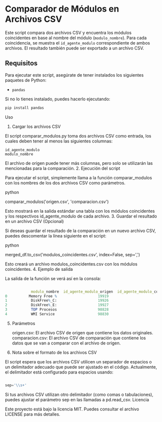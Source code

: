 

# Comparador de Módulos en Archivos CSV

Este script compara dos archivos CSV y encuentra los módulos coincidentes en base al nombre del módulo (`modulo_nombre`). Para cada coincidencia, se muestra el `id_agente_modulo` correspondiente de ambos archivos. El resultado también puede ser exportado a un archivo CSV.

## Requisitos

Para ejecutar este script, asegúrate de tener instalados los siguientes paquetes de Python:

- `pandas`

Si no lo tienes instalado, puedes hacerlo ejecutando:

```bash
pip install pandas
```
Uso
1. Cargar los archivos CSV

El script comparar_modulos.py toma dos archivos CSV como entrada, los cuales deben tener al menos las siguientes columnas:

    id_agente_modulo
    modulo_nombre

El archivo de origen puede tener más columnas, pero solo se utilizarán las mencionadas para la comparación.
2. Ejecución del script

Para ejecutar el script, simplemente llama a la función comparar_modulos con los nombres de los dos archivos CSV como parámetros.

python

comparar_modulos('origen.csv', 'comparacion.csv')

Esto mostrará en la salida estándar una tabla con los módulos coincidentes y los respectivos id_agente_modulo de cada archivo.
3. Guardar el resultado en un archivo CSV (Opcional)

Si deseas guardar el resultado de la comparación en un nuevo archivo CSV, puedes descomentar la línea siguiente en el script:

python

merged_df.to_csv('modulos_coincidentes.csv', index=False, sep=',')

Esto creará un archivo modulos_coincidentes.csv con los módulos coincidentes.
4. Ejemplo de salida

La salida de la función se verá así en la consola:

```mathematica

            modulo_nombre  id_agente_modulo_origen  id_agente_modulo_comparacion
0          Memory Free %                   19919                         99895
1           DiskFree%_C:                   19926                         99107
2           DiskFree%_E:                   19927                         99108
3           TOP Procesos                   98828                         99102
4           WMI Service                    98830                         99104
```
5. Parámetros

    origen.csv: El archivo CSV de origen que contiene los datos originales.
    comparacion.csv: El archivo CSV de comparación que contiene los datos que se van a comparar con el archivo de origen.

6. Nota sobre el formato de los archivos CSV

El script espera que los archivos CSV utilicen un separador de espacios o un delimitador adecuado que puede ser ajustado en el código. Actualmente, el delimitador está configurado para espacios usando:

```python

sep='\\s+'
```
Si tus archivos CSV utilizan otro delimitador (como comas o tabulaciones), puedes ajustar el parámetro sep en las llamadas a pd.read_csv.
Licencia

Este proyecto está bajo la licencia MIT. Puedes consultar el archivo LICENSE para más detalles.

